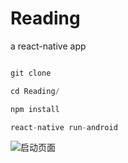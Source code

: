# Reading
a react-native app


```javascript

git clone

cd Reading/

npm install 

react-native run-android

```

![启动页面](https://zc9oug.bn1303.livefilestore.com/y4muHB1ZatOooILJKf7YX4c380a7yY2rYaXB8lvK74v4E2MgdrKzYJP4F6KXOZl7xoCURq8ZNqSFiLVj-NSd9NiJaB1Ed28tLZrDxEh5RO_3SUL3d69IlEk3BmwSi5XtEhHmTcHCK9MUPZYlW47xHE1I88dRmujtqvul0bwMvotPs01wxG7etQCjAAnyuiZgPoC2NYyDTQPKSVgBYdprB2YCw?width=150&height=256&cropmode=none)

